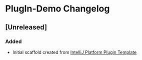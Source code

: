 <!-- Keep a Changelog guide -> https://keepachangelog.com -->

# PlugIn-Demo Changelog

## [Unreleased]
### Added
- Initial scaffold created from [IntelliJ Platform Plugin Template](https://github.com/JetBrains/intellij-platform-plugin-template)
